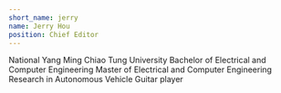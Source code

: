 ```yaml
---
short_name: jerry
name: Jerry Hou
position: Chief Editor
---
```

National Yang Ming Chiao Tung University 
Bachelor of Electrical and Computer Engineering
Master of Electrical and Computer Engineering
Research in Autonomous Vehicle
Guitar player